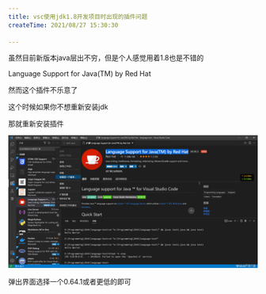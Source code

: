 ```yaml
---
title: vsc使用jdk1.8开发项目时出现的插件问题
createTime: 2021/08/27 15:30:30

---
```


虽然目前新版本java层出不穷，但是个人感觉用着1.8也是不错的

Language Support for Java(TM) by Red Hat

然而这个插件不乐意了

这个时候如果你不想重新安装jdk

那就重新安装插件

![在这里插入图片描述](../images/cf447fdef4cdfb32c7b7dae4d90565a0.png)

弹出界面选择一个0.64.1或者更低的即可
